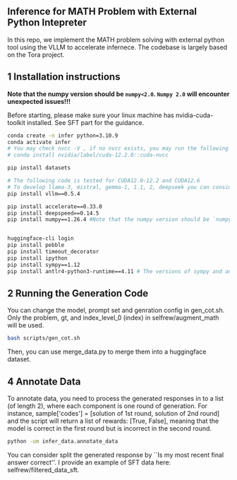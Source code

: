 ## Inference for MATH Problem with External Python Intepreter 

In this repo, we implement the MATH problem solving with external python tool using the VLLM to accelerate infernece. The codebase is largely based on the Tora project.


## 1 Installation instructions

**Note that the numpy version should be `numpy<2.0`.  `Numpy 2.0` will encounter unexpected issues!!!**


Before starting, please make sure your linux machine has nvidia-cuda-toolkit installed. See SFT part for the guidance. 


```sh
conda create -n infer python=3.10.9
conda activate infer
# You may check nvcc -V , if no nvcc exists, you may run the following code
# conda install nvidia/label/cuda-12.2.0::cuda-nvcc

pip install datasets

# The following code is tested for CUDA12.0-12.2 and CUDA12.6
# To develop llama-3, mistral, gemma-1, 1.1, 2, deepseek you can consider the following vllm version
pip install vllm==0.5.4

pip install accelerate==0.33.0
pip install deepspeed==0.14.5
pip install numpy==1.26.4 #Note that the numpy version should be `numpy<2.0`.  `Numpy 2.0` will encounter unexpected issues!!!


huggingface-cli login
pip install pebble
pip install timeout_decorator
pip install ipython
pip install sympy==1.12
pip install antlr4-python3-runtime==4.11 # The versions of sympy and antlr4 cannot be modified!!!!!
```


## 2 Running the Generation Code
You can change the model, prompt set and genration config in gen_cot.sh. Only the problem, gt, and index_level_0 (index) in selfrew/augment_math will be used.

```sh
bash scripts/gen_cot.sh 
```

Then, you can use merge_data.py to merge them into a huggingface dataset.

## 4 Annotate Data

To annotate data, you need to process the generated responses in to a list (of length 2), where each component is one round of generation. For instance, sample['codes'] = [solution of 1st round, solution of 2nd round] and the script will return a list of rewards: [True, False], meaning that the model is correct in the first round but is incorrect in the second round.
    
```sh
python -um infer_data.annotate_data
```

You can consider split the generated response by ``Is my most recent final answer correct''. I provide an example of SFT data here: selfrew/filtered_data_sft.
